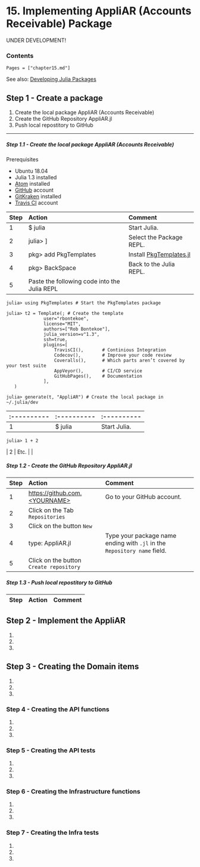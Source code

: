 # 15. Implementing AppliAR (Accounts Receivable) Package

UNDER DEVELOPMENT!

### Contents

```@contents
Pages = ["chapter15.md"]
```

See also: [Developing Julia Packages](https://www.youtube.com/watch?v=QVmU29rCjaA)

## Step 1 - Create a package
1.  Create the local package AppliAR (Accounts Receivable)
2.  Create the GitHub Repository AppliAR.jl
3.  Push local repostitory to GitHub

---

##### Step 1.1 - Create the local package AppliAR (Accounts Receivable)

Prerequisites
- Ubuntu 18.04
- Julia 1.3 installed
- [Atom](https://atom.io/) installed
- [GitHub](https://github.com/) account
- [GitKraken](https://www.gitkraken.com/pricing) installed
- [Travis CI](https://travis-ci.com/) account

|Step     | Action      | Comment |
|:---------- | :---------- |:---------- |
| 1 | $ julia | Start Julia. |
| 2 | julia> ] | Select the Package REPL. |
| 3 | pkg> add PkgTemplates | Install [PkgTemplates.jl](https://github.com/invenia/PkgTemplates.jl) |
| 4 | pkg> BackSpace | Back to the Julia REPL. |
| 5 | Paste the following code into the Julia REPL | |

    julia> using PkgTemplates # Start the PkgTemplates package

    julia> t2 = Template(; # Create the template
                  user="rbontekoe",
                  license="MIT",
                  authors=["Rob Bontekoe"],
                  julia_version=v"1.3",
                  ssh=true,
                  plugins=[
                      TravisCI(),       # Continious Integration
                      Codecov(),        # Improve your code review
                      Coveralls(),      # Which parts aren’t covered by your test suite
                      AppVeyor(),       # CI/CD service
                      GitHubPages(),    # Documentation
                  ],
       )

    julia> generate(t, "AppliAR") # Create the local package in ~/.julia/dev


|:---------- | :---------- |:---------- |
|:---------- | :---------- |:---------- |
| 1 | $ julia | Start Julia. |
    julia> 1 + 2
| 2 | Etc. | |

##### Step 1.2 - Create the GitHub Repository AppliAR.jl

|Step     | Action      | Comment |
|:---------- | :---------- |:---------- |
| 1 | https://github.com.<YOURNAME> | Go to your GitHub account. |
| 2 | Click on the Tab `Repositories` | |
| 3 | Click on the button `New` | |
| 4 | type: AppliAR.jl | Type your package name ending with `.jl` in the `Repository name` field. |
| 5 | Click on the button `Create repository` | |

##### Step 1.3 - Push local repostitory to GitHub

|Step     | Action      | Comment |
|:---------- | :---------- |:---------- |



## Step 2 - Implement the AppliAR
1.  
2.  
3.  

## Step 3 - Creating the Domain items
1.  
2.  
3.

### Step 4 - Creating the API functions
1.  
2.  
3.  

### Step 5 - Creating the API tests
1.  
2.  
3.  

### Step 6 - Creating the Infrastructure functions
1.  
2.  
3.  

### Step 7 - Creating the Infra tests
1.  
2.  
3.
